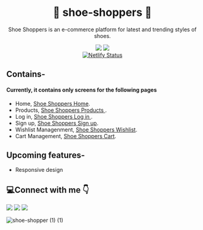 <div align="center">
  
# :athletic_shoe: shoe-shoppers :shopping_cart:	
Shoe Shoppers  is an e-commerce platform for latest and trending styles of shoes.<br>

![](https://img.shields.io/badge/HTML5-E34F26?style=for-the-badge&logo=html5&logoColor=white) 
![](https://img.shields.io/badge/CSS3-1572B6?style=for-the-badge&logo=css3&logoColor=white) <br>
[![Netlify Status](https://api.netlify.com/api/v1/badges/4e609252-5780-4434-97a1-dfa72abb19eb/deploy-status)](https://app.netlify.com/sites/shoeshoppers/deploys)
  
</div>

## Contains-
#### Currently, it contains only  screens for the following pages
- Home,  [Shoe Shoppers Home](https://shoeshoppers.netlify.app/).
- Products,  [Shoe Shoppers Products ](https://shoeshoppers.netlify.app/pages/product-page.html).
- Log in,  [Shoe Shoppers Log in ](https://shoeshoppers.netlify.app/pages/login-page.html).
- Sign up,  [Shoe Shoppers Sign up](https://shoeshoppers.netlify.app/pages/signup-page.html).
- Wishlist Managenment,  [Shoe Shoppers Wishlist](https://shoeshoppers.netlify.app/pages/wishlist.html).
- Cart Management,  [Shoe Shoppers Cart](https://shoeshoppers.netlify.app/pages/cart-page.html).

## Upcoming features-
- Responsive design



## :computer:Connect with me 	:point_down:

<a href="https://twitter.com/shubhamkr_26"><img src="https://img.shields.io/badge/Twitter-1DA1F2?style=for-the-badge&logo=twitter&logoColor=white"/></a>
<a href="https://www.linkedin.com/in/shubham-kumar-6625b8217/"><img src="https://img.shields.io/badge/LinkedIn-0077B5?style=for-the-badge&logo=linkedin&logoColor=white"/></a>
<a href="https://www.instagram.com/i_subhu/"><img src="https://img.shields.io/badge/Instagram-E4405F?style=for-the-badge&logo=instagram&logoColor=white"/></a>

![shoe-shopper (1) (1)](https://user-images.githubusercontent.com/91511639/155066177-591fe82d-4416-4a29-80be-a2c9745db14f.gif)
